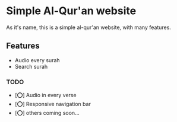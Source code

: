 # Simple Al-Qur'an website

As it's name, this is a simple al-qur'an website, with many features.

## Features

-   Audio every surah
-   Search surah

### TODO

-   [⭕] Audio in every verse
-   [⭕] Responsive navigation bar
-   [⭕] others coming soon...
